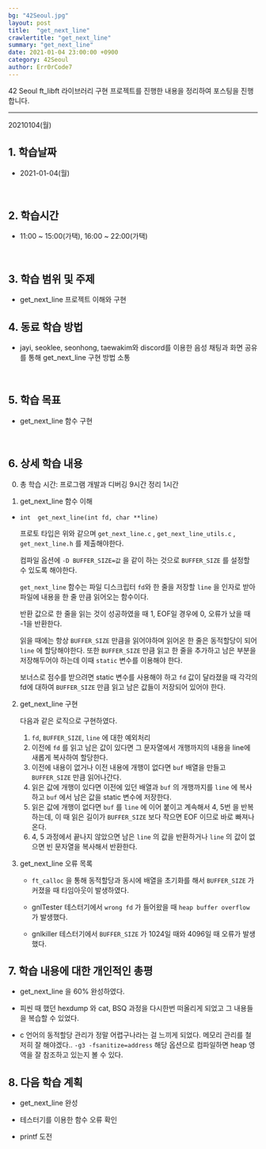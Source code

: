```yaml
---
bg: "42Seoul.jpg"
layout: post
title:  "get_next_line"
crawlertitle: "get_next_line"
summary: "get_next_line"
date: 2021-01-04 23:00:00 +0900
category: 42Seoul
author: Err0rCode7
---
```


42 Seoul ft_libft 라이브러리 구현 프로젝트를 진행한 내용을 정리하여 포스팅을 진행합니다.

---

20210104(월)

## 1. 학습날짜

- 2021-01-04(월)
<br>

## 2. 학습시간

- 11:00 ~ 15:00(가택), 16:00 ~ 22:00(가택)
<br>

## 3. 학습 범위 및 주제

- get_next_line 프로젝트 이해와 구현

## 4. 동료 학습 방법

- jayi, seoklee, seonhong, taewakim와 discord를 이용한 음성 채팅과 화면 공유를 통해 get_next_line 구현 방법 소통
<br>

## 5. 학습 목표

- get_next_line 함수 구현
<br>

## 6. 상세 학습 내용

0. 총 학습 시간: 프로그램 개발과 디버깅 9시간 정리 1시간

1. get_next_line 함수 이해

- `int	get_next_line(int fd, char **line)`

	프로토 타입은 위와 같으며 `get_next_line.c` , `get_next_line_utils.c` , `get_next_line.h` 를 제출해야한다.

	컴파일 옵션에 `-D BUFFER_SIZE=값` 을 같이 하는 것으로 `BUFFER_SIZE` 를 설정할 수 있도록 해야한다.

	`get_next_line` 함수는 파일 디스크립터 `fd`와 한 줄을 저장할 `line` 을 인자로 받아 파일에 내용을 한 줄 만큼 읽어오는 함수이다.

	반환 값으로 한 줄을 읽는 것이 성공하였을 때 1, EOF일 경우에 0, 오류가 났을 때 -1을 반환한다.

	읽을 때에는 항상 `BUFFER_SIZE` 만큼을 읽어야하며 읽어온 한 줄은 동적할당이 되어 `line` 에 할당해야한다. 또한 `BUFFER_SIZE` 만큼 읽고 한 줄을 추가하고 남은 부분을 저장해두어야 하는데 이때 `static` 변수를 이용해야 한다.

	보너스로 점수를 받으려면 static 변수를 사용해야 하고 `fd` 값이 달라졌을 때 각각의 fd에 대하여 `BUFFER_SIZE` 만큼 읽고 남은 값들이 저장되어 있어야 한다.

2. get_next_line 구현

	다음과 같은 로직으로 구현하였다.

	1. `fd`, `BUFFER_SIZE`, `line` 에 대한 예외처리
	2. 이전에 `fd` 를 읽고 남은 값이 있다면 그 문자열에서 개행까지의 내용을 line에 새롭게 복사하여 할당한다.
	3. 이전에 내용이 없거나 이전 내용에 개행이 없다면 `buf` 배열을 만들고 `BUFFER_SIZE` 만큼 읽어나간다.
	4. 읽은 값에 개행이 있다면 이전에 있던 배열과 `buf` 의 개행까지를 `line` 에 복사하고 `buf` 에서 남은 값을 static 변수에 저장한다.
	5. 읽은 값에 개행이 없다면 `buf` 를 `line` 에 이어 붙이고 계속해서 4, 5번 을 반복하는데, 이 때 읽은 길이가 `BUFFER_SIZE` 보다 작으면 EOF 이므로 바로 빠져나온다.
	6. 4, 5 과정에서 끝나지 않았으면 남은 `line` 의 값을 반환하거나 `line` 의 값이 없으면 빈 문자열을 복사해서 반환한다.

3. get_next_line 오류 목록

	- `ft_calloc` 을 통해 동적할당과 동시에 배열을 초기화를 해서 `BUFFER_SIZE` 가 커졌을 때 타임아웃이 발생하였다.

	- gnlTester 테스터기에서 `wrong fd` 가 들어왔을 때 `heap buffer overflow` 가 발생했다.

	- gnlkiller 테스터기에서 `BUFFER_SIZE` 가 1024일 때와 4096일 때 오류가 발생했다.


## 7. 학습 내용에 대한 개인적인 총평

- get_next_line 을 60% 완성하였다.

- 피씬 때 했던 hexdump 와 cat, BSQ 과정을 다시한번 떠올리게 되었고 그 내용들을 복습할 수 있었다.

- c 언어의 동적할당 관리가 정말 어렵구나라는 걸 느끼게 되었다. 메모리 관리를 철저히 잘 해야겠다.. `-g3 -fsanitize=address` 해당 옵션으로  컴파일하면 heap 영역을 잘 참조하고 있는지 볼 수 있다.

## 8. 다음 학습 계획

- get_next_line 완성

- 테스터기를 이용한 함수 오류 확인

- printf 도전
